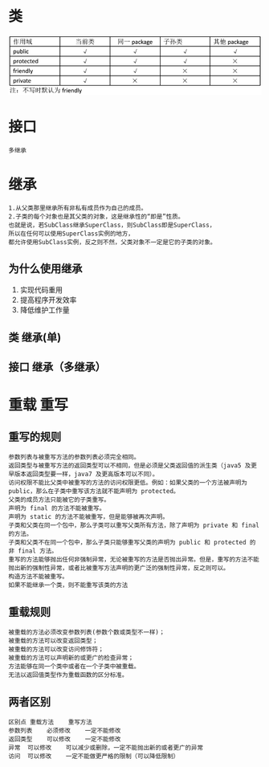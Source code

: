 
# 类
 ![test](test.png)
# 接口 
    多继承
# 继承 
    1.从父类那里继承所有非私有成员作为自己的成员。
    2.子类的每个对象也是其父类的对象，这是继承性的“即是”性质。
    也就是说，若SubClass继承SuperClass，则SubClass即是SuperClass，
    所以在任何可以使用SuperClass实例的地方，
    都允许使用SubClass实例，反之则不然，父类对象不一定是它的子类的对象。
## 为什么使用继承

1. 实现代码重用
2. 提高程序开发效率
3. 降低维护工作量

## 类     继承(单)
## 接口   继承（多继承）

# 重载 重写
## 重写的规则
    参数列表与被重写方法的参数列表必须完全相同。
    返回类型与被重写方法的返回类型可以不相同，但是必须是父类返回值的派生类（java5 及更早版本返回类型要一样，java7 及更高版本可以不同）。
    访问权限不能比父类中被重写的方法的访问权限更低。例如：如果父类的一个方法被声明为 public，那么在子类中重写该方法就不能声明为 protected。
    父类的成员方法只能被它的子类重写。
    声明为 final 的方法不能被重写。
    声明为 static 的方法不能被重写，但是能够被再次声明。
    子类和父类在同一个包中，那么子类可以重写父类所有方法，除了声明为 private 和 final 的方法。
    子类和父类不在同一个包中，那么子类只能够重写父类的声明为 public 和 protected 的非 final 方法。
    重写的方法能够抛出任何非强制异常，无论被重写的方法是否抛出异常。但是，重写的方法不能抛出新的强制性异常，或者比被重写方法声明的更广泛的强制性异常，反之则可以。
    构造方法不能被重写。
    如果不能继承一个类，则不能重写该类的方法
## 重载规则
    被重载的方法必须改变参数列表(参数个数或类型不一样)；
    被重载的方法可以改变返回类型；
    被重载的方法可以改变访问修饰符；
    被重载的方法可以声明新的或更广的检查异常；
    方法能够在同一个类中或者在一个子类中被重载。
    无法以返回值类型作为重载函数的区分标准。
##  两者区别
    区别点	重载方法	重写方法
    参数列表	必须修改	一定不能修改
    返回类型	可以修改	一定不能修改
    异常	可以修改	可以减少或删除，一定不能抛出新的或者更广的异常
    访问	可以修改	一定不能做更严格的限制（可以降低限制）
